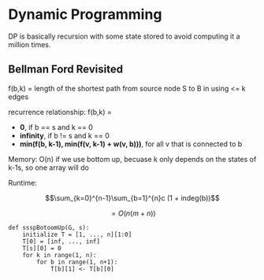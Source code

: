 # Dynamic Programming

DP is basically recursion with some state stored to avoid computing it a million times.

## Bellman Ford Revisited

f(b,k) = length of the shortest path from source node S to B in using <= k edges

recurrence relationship: f(b,k) =
* **0**, if b == s and k == 0
* **infinity**, if b != s and k == 0 
* **min(f(b, k-1), min(f(v, k-1) + w(v, b)))**, for all v that is connected to b

Memory: O(n) if we use bottom up, becuase k only depends on the states of k-1s, so one array will do

Runtime:

$$\sum_{k=0}^{n-1}\sum_{b=1}^{n}c (1 + indeg(b))$$

$$ = O(n(m+n))$$

    def ssspBotoomUp(G, s):
        initialize T = [1, ..., n][1:0]
        T[0] = [inf, ..., inf]
        T[s][0] = 0
        for k in range(1, n):
            for b in range(1, n+1):
                T[b][1] <- T[b][0]